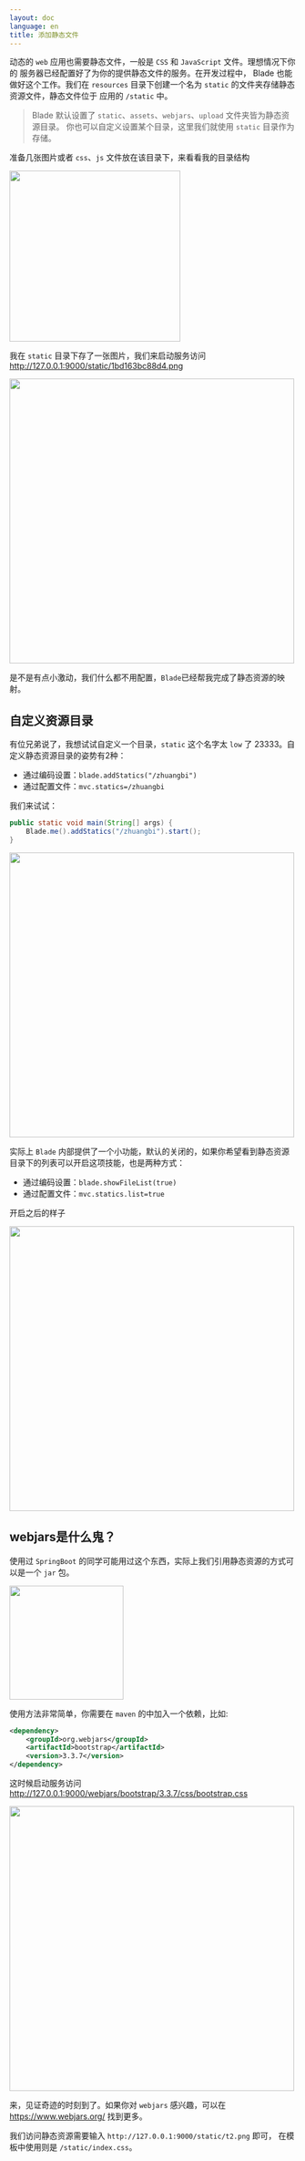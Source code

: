 ```yaml
---
layout: doc
language: en
title: 添加静态文件
---
```


动态的 `web` 应用也需要静态文件，一般是 `CSS` 和 `JavaScript` 文件。理想情况下你的 服务器已经配置好了为你的提供静态文件的服务。在开发过程中， Blade 也能做好这个工作。我们在 `resources` 目录下创建一个名为 `static` 的文件夹存储静态资源文件，静态文件位于 应用的 `/static` 中。

> Blade 默认设置了 `static`、`assets`、`webjars`、`upload` 文件夹皆为静态资源目录。
> 你也可以自定义设置某个目录，这里我们就使用 `static` 目录作为存储。

准备几张图片或者 `css`、`js` 文件放在该目录下，来看看我的目录结构

<img src="https://ooo.0o0.ooo/2017/06/23/594bf1203b47f.png" width="300" />

我在 `static` 目录下存了一张图片，我们来启动服务访问 http://127.0.0.1:9000/static/1bd163bc88d4.png

<img src="https://ooo.0o0.ooo/2017/06/23/594bf1982ba40.png" width="500" />

是不是有点小激动，我们什么都不用配置，`Blade`已经帮我完成了静态资源的映射。

## 自定义资源目录

有位兄弟说了，我想试试自定义一个目录，`static` 这个名字太 `low` 了 23333。自定义静态资源目录的姿势有2种：

- 通过编码设置：`blade.addStatics("/zhuangbi")`
- 通过配置文件：`mvc.statics=/zhuangbi`

我们来试试：

```java
public static void main(String[] args) {
	Blade.me().addStatics("/zhuangbi").start();
}
```

<img src="https://ooo.0o0.ooo/2017/06/23/594bf3240b9fd.png" width="500" />

实际上 `Blade` 内部提供了一个小功能，默认的关闭的，如果你希望看到静态资源目录下的列表可以开启这项技能，也是两种方式：

- 通过编码设置：`blade.showFileList(true)`
- 通过配置文件：`mvc.statics.list=true`

开启之后的样子

<img src="https://ooo.0o0.ooo/2017/06/23/594bf3eaed28a.png" width="500" />


## webjars是什么鬼？

使用过 `SpringBoot` 的同学可能用过这个东西，实际上我们引用静态资源的方式可以是一个 `jar` 包。

<img src="https://ooo.0o0.ooo/2017/06/23/594bf47c5a532.jpg" width="200" />

使用方法非常简单，你需要在 `maven` 的中加入一个依赖，比如:

```xml
<dependency>
    <groupId>org.webjars</groupId>
    <artifactId>bootstrap</artifactId>
    <version>3.3.7</version>
</dependency>
```

这时候启动服务访问 http://127.0.0.1:9000/webjars/bootstrap/3.3.7/css/bootstrap.css

<img src="https://ooo.0o0.ooo/2017/06/23/594bf54d74703.png" width="500" />

来，见证奇迹的时刻到了。如果你对 `webjars` 感兴趣，可以在 https://www.webjars.org/ 找到更多。

我们访问静态资源需要输入 `http://127.0.0.1:9000/static/t2.png` 即可，
在模板中使用则是 `/static/index.css`。
